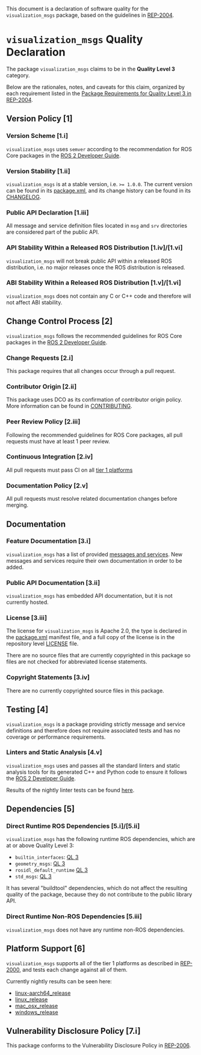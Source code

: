 This document is a declaration of software quality for the `visualization_msgs` package, based on the guidelines in [REP-2004](https://www.ros.org/reps/rep-2004.html).

# `visualization_msgs` Quality Declaration

The package `visualization_msgs` claims to be in the **Quality Level 3** category.

Below are the rationales, notes, and caveats for this claim, organized by each requirement listed in the [Package Requirements for Quality Level 3 in REP-2004](https://www.ros.org/reps/rep-2004.html).

## Version Policy [1]

### Version Scheme [1.i]

`visualization_msgs` uses `semver` according to the recommendation for ROS Core packages in the [ROS 2 Developer Guide](https://index.ros.org/doc/ros2/Contributing/Developer-Guide/#versioning).

### Version Stability [1.ii]

`visualization_msgs` is at a stable version, i.e. `>= 1.0.0`.
The current version can be found in its [package.xml](package.xml), and its change history can be found in its [CHANGELOG](CHANGELOG.rst).

### Public API Declaration [1.iii]

All message and service definition files located in `msg` and `srv` directories are considered part of the public API.

### API Stability Within a Released ROS Distribution [1.iv]/[1.vi]

`visualization_msgs` will not break public API within a released ROS distribution, i.e. no major releases once the ROS distribution is released.

### ABI Stability Within a Released ROS Distribution [1.v]/[1.vi]

`visualization_msgs` does not contain any C or C++ code and therefore will not affect ABI stability.

## Change Control Process [2]

`visualization_msgs` follows the recommended guidelines for ROS Core packages in the [ROS 2 Developer Guide](https://index.ros.org/doc/ros2/Contributing/Developer-Guide/#package-requirements).

### Change Requests [2.i]

This package requires that all changes occur through a pull request.

### Contributor Origin [2.ii]

This package uses DCO as its confirmation of contributor origin policy. More information can be found in [CONTRIBUTING](../CONTRIBUTING.md).

### Peer Review Policy [2.iii]

Following the recommended guidelines for ROS Core packages, all pull requests must have at least 1 peer review.

### Continuous Integration [2.iv]

All pull requests must pass CI on all [tier 1 platforms](https://www.ros.org/reps/rep-2000.html#support-tiers)

### Documentation Policy [2.v]

All pull requests must resolve related documentation changes before merging.

## Documentation

### Feature Documentation [3.i]

`visualization_msgs` has a list of provided [messages and services](README.md).
New messages and services require their own documentation in order to be added.

### Public API Documentation [3.ii]

`visualization_msgs` has embedded API documentation, but it is not currently hosted.

### License [3.iii]

The license for `visualization_msgs` is Apache 2.0, the type is declared in the [package.xml](package.xml) manifest file, and a full copy of the license is in the repository level [LICENSE](../LICENSE) file.

There are no source files that are currently copyrighted in this package so files are not checked for abbreviated license statements.

### Copyright Statements [3.iv]

There are no currently copyrighted source files in this package.

## Testing [4]

`visualization_msgs` is a package providing strictly message and service definitions and therefore does not require associated tests and has no coverage or performance requirements.

### Linters and Static Analysis [4.v]

`visualization_msgs` uses and passes all the standard linters and static analysis tools for its generated C++ and Python code to ensure it follows the [ROS 2 Developer Guide](https://index.ros.org/doc/ros2/Contributing/Developer-Guide/#linters).

Results of the nightly linter tests can be found [here](http://build.ros2.org/view/Epr/job/Epr__common_interfaces__ubuntu_bionic_amd64/lastBuild/testReport/visualization_msgs/).

## Dependencies [5]

### Direct Runtime ROS Dependencies [5.i]/[5.ii]

`visualization_msgs` has the following runtime ROS dependencies, which are at or above Quality Level 3:
* `builtin_interfaces`: [QL 3](https://github.com/ros2/rcl_interfaces/tree/master/builtin_interfaces/QUALITY_DECLARATION.md)
* `geometry_msgs`: [QL 3](../geometry_msgs/QUALITY_DECLARATION.md)
* `rosidl_default_runtime` [QL 3](https://github.com/ros2/rosidl_defaults/tree/master/rosidl_default_runtime/QUALITY_DECLARATION.md)
* `std_msgs`: [QL 3](../std_msgs/QUALITY_DECLARATION.md)

It has several "buildtool" dependencies, which do not affect the resulting quality of the package, because they do not contribute to the public library API.

### Direct Runtime Non-ROS Dependencies [5.iii]

`visualization_msgs` does not have any runtime non-ROS dependencies.

## Platform Support [6]

`visualization_msgs` supports all of the tier 1 platforms as described in [REP-2000](https://www.ros.org/reps/rep-2000.html#support-tiers), and tests each change against all of them.

Currently nightly results can be seen here:
* [linux-aarch64_release](https://ci.ros2.org/view/nightly/job/nightly_linux-aarch64_release/lastBuild/testReport/visualization_msgs/)
* [linux_release](https://ci.ros2.org/view/nightly/job/nightly_linux_release/lastBuild/testReport/visualization_msgs/)
* [mac_osx_release](https://ci.ros2.org/view/nightly/job/nightly_osx_release/lastBuild/testReport/visualization_msgs/)
* [windows_release](https://ci.ros2.org/view/nightly/job/nightly_win_rel/lastBuild/testReport/visualization_msgs/)

## Vulnerability Disclosure Policy [7.i]

This package conforms to the Vulnerability Disclosure Policy in [REP-2006](https://www.ros.org/reps/rep-2006.html).
